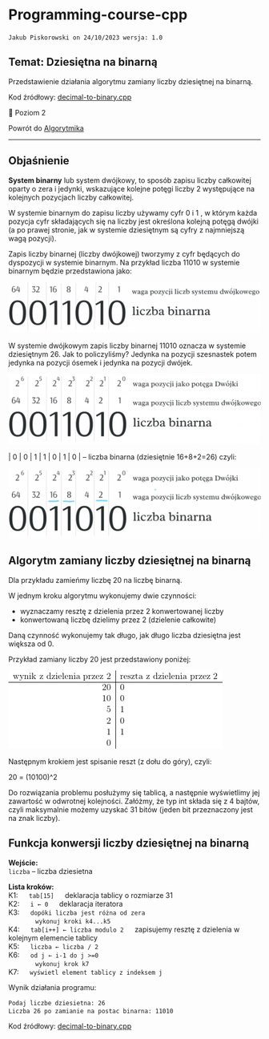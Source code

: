# Programming-course-cpp

`Jakub Piskorowski on 24/10/2023 wersja: 1.0`

## Temat: Dziesiętna na binarną

Przedstawienie działania algorytmu  zamiany liczby dziesiętnej na binarną.

Kod źródłowy:
[decimal-to-binary.cpp](./decimal-to-binary.cpp)

&#x1F4D7; Poziom 2

Powrót do [Algorytmika](/2-algorytmika/README.md)

---

## Objaśnienie

**System binarny** lub system dwójkowy, to sposób zapisu liczby całkowitej oparty o zera i jedynki, wskazujące kolejne potęgi liczby 2 występujące na kolejnych pozycjach liczby całkowitej.

W systemie binarnym do zapisu liczby używamy cyfr 0 i 1 , w którym każda pozycja cyfr składających się na liczby jest określona kolejną potęgą dwójki (a po prawej stronie, jak w systemie dziesiętnym są cyfry z najmniejszą wagą pozycji).

Zapis liczby binarnej (liczby dwójkowej) tworzymy z cyfr będących do dyspozycji w systemie binarnym. Na przykład liczba 11010 w systemie binarnym będzie przedstawiona jako:

![Waga pozycji systemu dwójkowego. Liczba Binarna](./img/waga-binarnej-potegi-1.png)

W systemie dwójkowym zapis liczby binarnej 11010 oznacza w systemie dziesiętnym 26. Jak to policzyliśmy? Jedynka na pozycji szesnastek potem jedynka na pozycji ósemek i jedynka na pozycji dwójek.

![zapis kolejnych pozycji potęg dwójki w liczbie binarnej. Liczba binarna (dwójkowa)](./img/waga-pozycji-binarnej-potegi-2.png)

| 0 | 0 | 1 | 1 | 0 | 1 | 0 | – liczba binarna (dziesiętnie 16+8+2=26) czyli:

![Zero w liczbie binarnej nie przelicza się – nie uwzględniamy tej wagi.](./img/waga-pozycji-binarnej-potegi-3.jpg)

## Algorytm zamiany liczby dziesiętnej na binarną

Dla przykładu zamieńmy liczbę 20 na liczbę binarną.

W jednym kroku algorytmu wykonujemy dwie czynności:

- wyznaczamy resztę z dzielenia przez 2 konwertowanej liczby
- konwertowaną liczbę dzielimy przez 2 (dzielenie całkowite)

Daną czynność wykonujemy tak długo, jak długo liczba dziesiętna jest większa od 0.

Przykład zamiany liczby 20 jest przedstawiony poniżej:

![Dzielenie przez dwa z resztą](img/nadwojkowy.png)

Następnym krokiem jest spisanie reszt (z dołu do góry), czyli:

20 = (10100)^2

Do rozwiązania problemu posłużymy się tablicą, a następnie wyświetlimy jej zawartość w odwrotnej kolejności. Załóżmy, że typ int składa się z 4 bajtów, czyli maksymalnie możemy uzyskać 31 bitów (jeden bit przeznaczony jest na znak liczby).

## Funkcja konwersji liczby dziesiętnej na binarną

**Wejście:**\
`liczba` – liczba dziesietna 

**Lista kroków:**\
K1: &emsp; `tab[15]` &emsp; deklaracja tablicy o rozmiarze 31 \
K2: &emsp; `i ← 0` &emsp; deklaracja iteratora \
K3: &emsp; `dopóki liczba jest różna od zera` \
&emsp; &emsp; &emsp; `wykonuj kroki k4...k5` \
K4: &emsp; `tab[i++] ← liczba modulo 2` &emsp; zapisujemy resztę z dzielenia w kolejnym elemencie tablicy \
K5: &emsp; `liczba ← liczba / 2` \
K6: &emsp; `od j ← i-1 do j >=0` \
&emsp; &emsp; &emsp; `wykonuj krok k7` \
K7: &emsp; `wyświetl element tablicy z indeksem j`


Wynik działania programu:

```text
Podaj liczbe dziesietna: 26
Liczba 26 po zamianie na postac binarna: 11010
```

Kod źródłowy: [decimal-to-binary.cpp](./decimal-to-binary.cpp)

<!--
Źródło: [algorytm.edu.pl](https://www.algorytm.edu.pl/funkcje/69-zamiana-liczby-dziesietnej-na-binarna.html)
-->